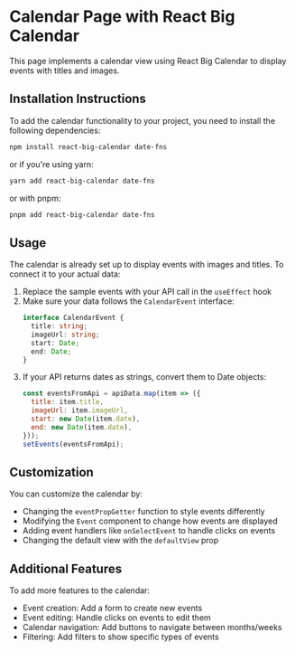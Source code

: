 # Calendar Page with React Big Calendar

This page implements a calendar view using React Big Calendar to display events with titles and images.

## Installation Instructions

To add the calendar functionality to your project, you need to install the following dependencies:

```bash
npm install react-big-calendar date-fns
```

or if you're using yarn:

```bash
yarn add react-big-calendar date-fns
```

or with pnpm:

```bash
pnpm add react-big-calendar date-fns
```

## Usage

The calendar is already set up to display events with images and titles. To connect it to your actual data:

1. Replace the sample events with your API call in the `useEffect` hook
2. Make sure your data follows the `CalendarEvent` interface:
   ```typescript
   interface CalendarEvent {
     title: string;
     imageUrl: string;
     start: Date;
     end: Date;
   }
   ```
3. If your API returns dates as strings, convert them to Date objects:
   ```javascript
   const eventsFromApi = apiData.map(item => ({
     title: item.title,
     imageUrl: item.imageUrl,
     start: new Date(item.date),
     end: new Date(item.date),
   }));
   setEvents(eventsFromApi);
   ```

## Customization

You can customize the calendar by:

- Changing the `eventPropGetter` function to style events differently
- Modifying the `Event` component to change how events are displayed
- Adding event handlers like `onSelectEvent` to handle clicks on events
- Changing the default view with the `defaultView` prop

## Additional Features

To add more features to the calendar:

- Event creation: Add a form to create new events
- Event editing: Handle clicks on events to edit them
- Calendar navigation: Add buttons to navigate between months/weeks
- Filtering: Add filters to show specific types of events 